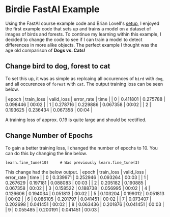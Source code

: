 # Birdie FastAI Example
Using the FastAI course example code and Brian Lovell's [setup](https://lovellbrian.github.io/2023/10/02/BYODImage.html), I enjoyed the first example code that sets up and trains a model on a dataset of images of birds and forests. To continue my learning within this example, I decided to change the code to see if I can train a model to detect differences in more alike objects. The perfect example I thought was the age old comparison of **Dogs vs. Cats!**

## Change bird to dog, forest to cat
To set this up, it was as simple as replcaing all occurences of ```bird``` with ```dog```, and all occurences of ```forest``` with ```cat```. The output training loss can be seen below.

  | epoch | train_loss | valid_loss | error_rate | time |
  | 0 | 0.411801 | 0.275788 | 0.098446 | 00:02 |
  | 1 | 0.278716 | 0.229886 | 0.067358 | 00:02 |
  | 2 | 0.193625 | 0.236434 | 0.067358 | 00:04 |

A training loss of approx. 0.19 is quite large and should be rectified.

## Change Number of Epochs
To gain a better training loss, I changed the number of epochs to 10. You can do this by changing the line below.
```
learn.fine_tune(10)     # Was previously learn.fine_tune(3)
```

This change had the below output.
    | epoch | train_loss | valid_loss | error_rate | time |
    | 0 | 0.339971 | 0.252946 | 0.093264 | 00:03 |
    | 1 | 0.267629 | 0.197181 | 0.088083 | 00:03 |
    | 2 | 0.205182 | 0.190885 | 0.067358 | 00:02 |
    | 3 | 0.158522 | 0.188738 | 0.056995 | 00:02 |
    | 4 | 0.126606 | 0.194034 | 0.051813 | 00:02 |
    | 5 | 0.103204 | 0.199012 | 0.051813 | 00:02 |
    | 6 | 0.086105 | 0.201797 | 0.041451 | 00:02 |
    | 7 | 0.073407 | 0.202698 | 0.041451 | 00:02 |
    | 8 | 0.063436 | 0.201876 | 0.041451 | 00:03 |
    | 9 | 0.055485 | 0.200191 | 0.041451 | 00:03 |
